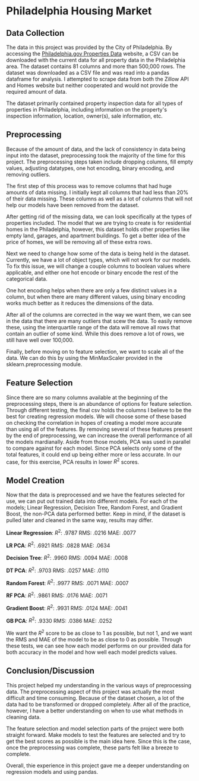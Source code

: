 # Philadelphia Housing Market

## Data Collection

The data in this project was provided by the City of Philadelphia. By accessing the [Philadelphia.gov Properties Data](https://www.phila.gov/property/data/) website, a CSV can be downloaded with the current data for all property data in the Philadelphia area. The dataset contains 81 columns and more than 500,000 rows. The dataset was downloaded as a CSV file and was read into a pandas dataframe for analysis. I attempted to scrape data from both the Zillow API and Homes website but neither cooperated and would not provide the required amount of data.

The dataset primarily contained property inspection data for all types of properties in Philadelphia, including information on the property's inspection information, location, owner(s), sale information, etc.

## Preprocessing

Because of the amount of data, and the lack of consistency in data being input into the dataset, preprocessing took the majority of the time for this project. The preprocessing steps taken include dropping columns, fill empty values, adjusting datatypes, one hot encoding, binary encoding, and removing outliers.

The first step of this process was to remove columns that had huge amounts of data missing. I initially kept all columns that had less than 20% of their data missing. These columns as well as a lot of columns that will not help our models have been removed from the dataset.

After getting rid of the missing data, we can look specifically at the types of properties included. The model that we are trying to create is for residential homes in the Philadelphia, however, this dataset holds other properties like empty land, garages, and apartment buildings. To get a better idea of the price of homes, we will be removing all of these extra rows.

Next we need to change how some of the data is being held in the dataset. Currently, we have a lot of object types, which will not work for our models. To fix this issue, we will change a couple columns to boolean values where applicable, and either one hot encode or binary encode the rest of the categorical data.

One hot encoding helps when there are only a few distinct values in a column, but when there are many different values, using binary encoding works much better as it reduces the dimensions of the data.

After all of the columns are corrected in the way we want them, we can see in the data that there are many outliers that scew the data. To easily remove these, using the interquartile range of the data will remove all rows that contain an outlier of some kind. While this does remove a lot of rows, we still have well over 100,000.

Finally, before moving on to feature selection, we want to scale all of the data. We can do this by using the MinMaxScaler provided in the sklearn.preprocessing module.

## Feature Selection

Since there are so many columns available at the beginning of the preprocessing steps, there is an abundance of options for feature selection. Through different testing, the final csv holds the columns I believe to be the best for creating regression models. We will choose some of these based on checking the correlation in hopes of creating a model more accurate than using all of the features. By removing several of these features present by the end of preprocessing, we can increase the overall performance of all the models mardianally. Aside from those models, PCA was used in parallel to compare against for each model. Since PCA selects only some of the total features, it could end up being either more or less accurate. In our case, for this exercise, PCA results in lower $R^2$ scores.

## Model Creation

Now that the data is preprocessed and we have the features selected for use, we can put out trained data into different models. For each of the models; Linear Regression, Decision Tree, Random Forest, and Gradient Boost, the non-PCA data performed better. Keep in mind, if the dataset is pulled later and cleaned in the same way, results may differ.

**Linear Regression**: $R^2$: .9787 RMS: .0216 MAE: .0077

**LR PCA**: $R^2$: .6921 RMS: .0828 MAE: .0634

**Decision Tree**: $R^2$: .9960 RMS: .0094 MAE: .0008

**DT PCA**: $R^2$: .9703 RMS: .0257 MAE: .0110

**Random Forest**: $R^2$: .9977 RMS: .0071 MAE: .0007

**RF PCA**: $R^2$: .9861 RMS: .0176 MAE: .0071

**Gradient Boost**: $R^2$: .9931 RMS: .0124 MAE: .0041

**GB PCA**: $R^2$: .9330 RMS: .0386 MAE: .0252

We want the $R^2$ score to be as close to 1 as possible, but not 1, and we want the RMS and MAE of the model to be as close to 0 as possible. Through these tests, we can see how each model performs on our provided data for both accuracy in the model and how well each model predicts values.

## Conclusion/Discussion

This project helped my understanding in the various ways of preprocessing data. The preprocessing aspect of this project was actually the most difficult and time consuming. Because of the dataset chosen, a lot of the data had to be transformed or dropped completely. After all of the practice, however, I have a better understanding on when to use what methods in cleaning data.

The feature selection and model selection parts of the project were both straight forward. Make models to test the features are selected and try to get the best scores as possible is the main idea here. Since this is the case, once the preprocessing was complete, these parts felt like a breeze to complete.

Overall, thie experience in this project gave me a deeper understanding on regression models and using pandas.
